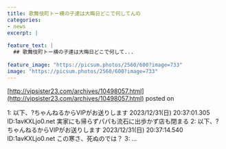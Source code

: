 ```yaml
---
title: 歌舞伎町トー横の子達は大晦日どこで何してんの
categories:
- news
excerpt: |
  
feature_text: |
  ## 歌舞伎町トー横の子達は大晦日どこで何して...
  
feature_image: "https://picsum.photos/2560/600?image=733"
image: "https://picsum.photos/2560/600?image=733"
---
```


[http://vipsister23.com/archives/10498057.html](http://vipsister23.com/archives/10498057.html)
posted on 

<!--more-->

1: 以下、?ちゃんねるからVIPがお送りします 2023/12/31(日) 20:37:01.305 ID:1avKXLjo0.net 実家にも帰らずパパも流石に出歩かず店も閉まる 2: 以下、?ちゃんねるからVIPがお送りします 2023/12/31(日) 20:37:14.540 ID:1avKXLjo0.net この寒さ、死ぬのでは？ 3: ...
